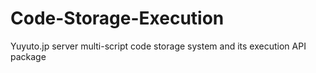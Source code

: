 # Code-Storage-Execution
Yuyuto.jp server multi-script code storage system and its execution API package

#